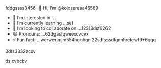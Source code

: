 fddgssss3456- 👋 Hi, I’m @koloseresa46589
- 👀 I’m interested in ...
- 🌱 I’m currently learning ...sef
- 💞️ I’m looking to collaborate on ...12313dsf6262
- 😄 Pronouns: ...62dgasfqweexcvcvx
- ⚡ Fun fact: ...werwerjmjm554hgnhgn
22sdfsssdfgnnhretewf9+6qqq
<!---53wrrhtsdf12352dzf
koloseresa/koloseresa is a ✨ special ✨ repository beca132useas its `README45.md` (this file) appearsf on your GitHub profrerevvile.
You can click the Preview link to take a look at your changes.456fsd
--->3dfs3332zcxv
ds
cvbcbv
